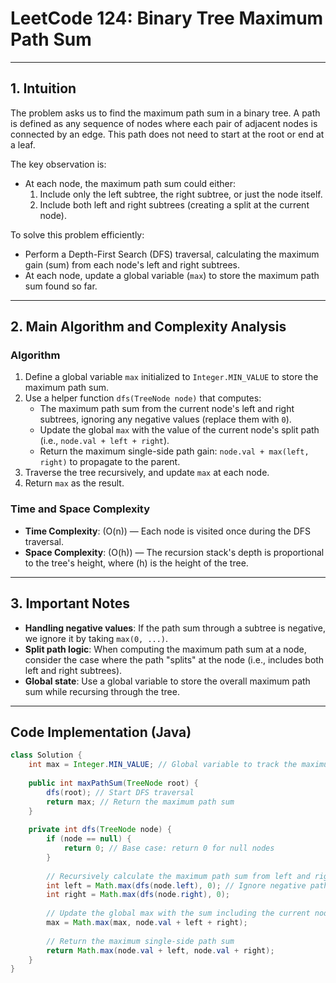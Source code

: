 # LeetCode 124: Binary Tree Maximum Path Sum

---

## 1. Intuition

The problem asks us to find the maximum path sum in a binary tree. A path is defined as any sequence of nodes where each pair of adjacent nodes is connected by an edge. This path does not need to start at the root or end at a leaf. 

The key observation is:
- At each node, the maximum path sum could either:
  1. Include only the left subtree, the right subtree, or just the node itself.
  2. Include both left and right subtrees (creating a split at the current node).

To solve this problem efficiently:
- Perform a Depth-First Search (DFS) traversal, calculating the maximum gain (sum) from each node's left and right subtrees.
- At each node, update a global variable (`max`) to store the maximum path sum found so far.

---

## 2. Main Algorithm and Complexity Analysis

### Algorithm

1. Define a global variable `max` initialized to `Integer.MIN_VALUE` to store the maximum path sum.
2. Use a helper function `dfs(TreeNode node)` that computes:
   - The maximum path sum from the current node's left and right subtrees, ignoring any negative values (replace them with `0`).
   - Update the global `max` with the value of the current node's split path (i.e., `node.val + left + right`).
   - Return the maximum single-side path gain: `node.val + max(left, right)` to propagate to the parent.
3. Traverse the tree recursively, and update `max` at each node.
4. Return `max` as the result.

### Time and Space Complexity

- **Time Complexity**: \(O(n)\) — Each node is visited once during the DFS traversal.
- **Space Complexity**: \(O(h)\) — The recursion stack's depth is proportional to the tree's height, where \(h\) is the height of the tree.

---

## 3. Important Notes

- **Handling negative values**: If the path sum through a subtree is negative, we ignore it by taking `max(0, ...)`.
- **Split path logic**: When computing the maximum path sum at a node, consider the case where the path "splits" at the node (i.e., includes both left and right subtrees).
- **Global state**: Use a global variable to store the overall maximum path sum while recursing through the tree.

---

## Code Implementation (Java)

```java
class Solution {
    int max = Integer.MIN_VALUE; // Global variable to track the maximum path sum
    
    public int maxPathSum(TreeNode root) {
        dfs(root); // Start DFS traversal
        return max; // Return the maximum path sum
    }
    
    private int dfs(TreeNode node) {
        if (node == null) {
            return 0; // Base case: return 0 for null nodes
        }
        
        // Recursively calculate the maximum path sum from left and right subtrees
        int left = Math.max(dfs(node.left), 0); // Ignore negative paths
        int right = Math.max(dfs(node.right), 0);
        
        // Update the global max with the sum including the current node
        max = Math.max(max, node.val + left + right);
        
        // Return the maximum single-side path sum
        return Math.max(node.val + left, node.val + right);
    }
}